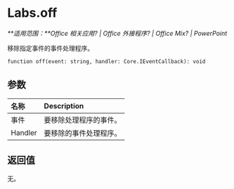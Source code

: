 
# <a name="labs.off"></a>Labs.off

 _**适用范围：**Office 相关应用? | Office 外接程序? | Office Mix? | PowerPoint_

移除指定事件的事件处理程序。

```
function off(event: string, handler: Core.IEventCallback): void
```


## <a name="parameters"></a>参数


|**名称**|**Description**|
|:-----|:-----|
|事件|要移除处理程序的事件。|
|Handler|要移除的事件处理程序。|

## <a name="return-value"></a>返回值

无。


